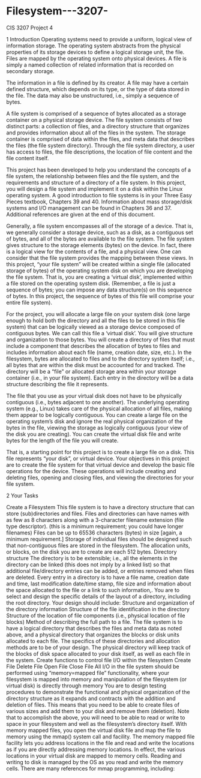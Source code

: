 # Filesystem---3207-
CIS 3207 Project 4


1     Introduction
Operating systems need to provide a uniform, logical view of information storage.  The operating system abstracts from the physical properties of its storage devices to define a logical storage unit, the file. Files are mapped by the operating system onto physical devices.  A file is simply a named collection of related information that is recorded on secondary storage.

 

The information in a file is defined by its creator. A file may have a certain defined structure, which depends on its type, or the type of data stored in the file. The data may also be unstructured, i.e., simply a sequence of bytes.

 

A file system is comprised of a sequence of bytes allocated as a storage container on a physical storage device.  The file system consists of two distinct parts: a collection of files, and a directory structure that organizes and provides information about all of the files in the system. The storage container is comprised of data within the files, and meta data that describes the files (the file system directory). Through the file system directory, a user has access to files, the file descriptions, the location of file content and the file content itself.

 

This project has been developed to help you understand the concepts of a file system, the relationship between files and the file system, and the requirements and structure of a directory of a file system.  In this project, you will design a file system and implement it on a disk within the Linux operating system. A good introduction to file systems is in your Three Easy Pieces textbook, Chapters 39 and 40. Information about mass storage/disk systems and I/O management can be found in Chapters 36 and 37. Additional references are given at the end of this document.

 

Generally, a file system encompasses all of the storage of a device. That is, we generally consider a storage device, such as a disk, as a contiguous set of bytes, and all of the bytes are available to the file system. The file system gives structure to the storage elements (bytes) on the device. In fact, there is a logical view for the contents of a file, and a physical view. One can consider that the file system provides the mapping between these views. In this project, “your file system” will be created within a single file (allocated storage of bytes) of the operating system disk on which you are developing the file system. That is, you are creating a ‘virtual disk’, implemented within a file stored on the operating system disk. (Remember, a file is just a sequence of bytes; you can impose any data structure(s) on this sequence of bytes. In this project, the sequence of bytes of this file will comprise your entire file system).

 

For the project, you will allocate a large file on your system disk (one large enough to hold both the directory and all the files to be stored in this file system) that can be logically viewed as a storage device composed of contiguous bytes. We can call this file a ‘virtual disk’. You will give structure and organization to those bytes. You will create a directory of files that must include a component that describes the allocation of bytes to files and includes information about each file (name, creation date, size, etc.). In the filesystem, bytes are allocated to files and to the directory system itself; i.e., all bytes that are within the disk must be accounted for and tracked. The directory will be a “file” or allocated storage area within your storage container (i.e., in your file system). Each entry in the directory will be a data structure describing the file it represents.

 

The file that you use as your virtual disk does not have to be physically contiguous (i.e., bytes adjacent to one another). The underlying operating system (e.g., Linux) takes care of the physical allocation of all files, making them appear to be logically contiguous. You can create a large file on the operating system’s disk and ignore the real physical organization of the bytes in the file, viewing the storage as logically contiguous (your view of the disk you are creating). You can create the virtual disk file and write bytes for the length of the file you will create.

 

That is, a starting point for this project is to create a large file on a disk. This file represents “your disk”, or virtual device. Your objectives in this project are to create the file system for that virtual device and develop the basic file operations for the device. These operations will include creating and deleting files, opening and closing files, and viewing the directories for your file system.

 

2     Your Tasks
 

Create a Filesystem
This file system is to have a directory structure that can store (sub)directories and files.
Files and directories can have names with as few as 8 characters along with a 3-character filename extension (file type descriptor). (this is a minimum requirement; you could have longer filenames)
Files can be up to 65536 characters (bytes) in size [again, a minimum requirement.]
Storage of individual files should be designed such that non-contiguous files are stored in the filesystem.
The allocation units, or blocks, on the disk you are to create are each 512 bytes.
Directory structure
The directory is to be extensible; i.e., all the elements in the directory can be linked (this does not imply by a linked list) so that additional file/directory entries can be added, or entries removed when files are deleted.
Every entry in a directory is to have a file name, creation date and time, last modification date/time stamp, file size and information about the space allocated to the file or a link to such information,.
You are to select and design the specific details of the layout of a directory, including the root directory. Your design should include:
Structure and organization of the directory information
Structure of the file identification in the directory
Structure of the location of file components (i.e., physical location of file blocks)
Method of describing the full path to a file.
The file system is to have a logical directory that describes the files and meta data as noted above, and a physical directory that organizes the blocks or disk units allocated to each file. The specifics of these directories and allocation methods are to be of your design.
The physical directory will keep track of the blocks of disk space allocated to your disk itself, as well as each file in the system.
Create functions to control file I/O within the filesystem
Create File
Delete File
Open File
Close File
All I/O in the file system should be performed using “memory=mapped file” functionality, where your filesystem is mapped into memory and manipulation of the filesystem (or virtual disk) is directly through memory
You are to design testing procedures to demonstrate the functional and physical organization of the directory structure as it expands and contracts with the addition and deletion of files.
This means that you need to be able to create files of various sizes and add them to your disk and remove them (deletion).
Note that to accomplish the above, you will need to be able to read or write to space in your filesystem and well as the filesystem’s directory itself.
With memory mapped files, you open the virtual disk file and map the file to memory using the mmap() system call and facility. The memory mapped file facility lets you address locations in the file and read and write the locations as if you are directly addressing memory locations. In effect, the various locations in your virtual disk are mapped to memory cells. Reading and writing to disk is managed by the OS as you read and write the memory cells. There are many references for mmap programming, including:
